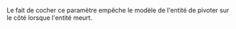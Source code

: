 Le fait de cocher ce paramètre empêche le modèle de l'entité de pivoter sur le côté lorsque l'entité meurt.